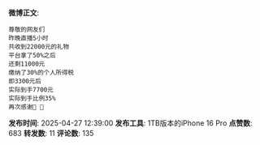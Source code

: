 **微博正文**: 
```
尊敬的网友们
昨晚直播5小时
共收到22000元的礼物
平台拿了50%之后
还剩11000元
缴纳了30%的个人所得税
即3300元后
实际到手7700元
实际到手比例35%
再次感谢🙏 🙏
```
**发布时间**: 2025-04-27 12:39:00
**发布工具**: 1TB版本的iPhone 16 Pro
**点赞数**: 683
**转发数**: 11
**评论数**: 135
